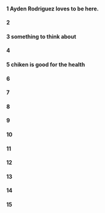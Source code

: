 #### 1 Ayden Rodriguez loves to be here.
#### 2
#### 3 something to think about 
#### 4
#### 5 chiken is good for the health
#### 6
#### 7
#### 8
#### 9
#### 10
#### 11
#### 12
#### 13
#### 14
#### 15